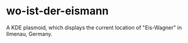 wo-ist-der-eismann
==================

A KDE plasmoid, which displays the current location of "Eis-Wagner" in Ilmenau, Germany.
